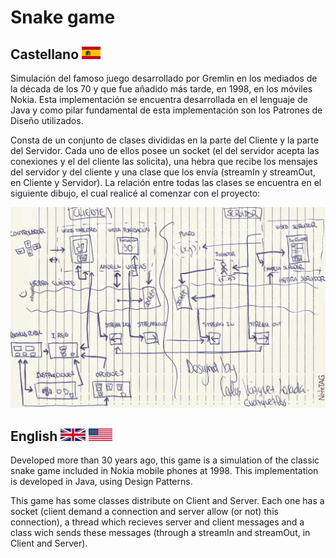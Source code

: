# Snake game

## Castellano ![CastellanoLenguaje](media/es.png)

Simulación del famoso juego desarrollado por Gremlin en los mediados de la década de los 70 y que fue añadido más tarde, en 1998, en los móviles Nokia. Esta implementación se encuentra desarrollada en el lenguaje de Java y como pilar fundamental de esta implementación son los Patrones de Diseño utilizados.

Consta de un conjunto de clases divididas en la parte del Cliente y la parte del Servidor. Cada uno de ellos posee un socket (el del servidor acepta las conexiones y el del cliente las solicita), una hebra que recibe los mensajes del servidor y del cliente y una clase que los envía (streamIn y streamOut, en Cliente y Servidor). La relación entre todas las clases se encuentra en el siguiente dibujo, el cual realicé al comenzar con el proyecto:

![DiseñoJuego](media/diseño.jpg)

## English ![UKLanguage](media/gb.png) ![USLanguage](media/us.png)

Developed more than 30 years ago, this game is a simulation of the classic snake game included in Nokia mobile phones at 1998. This implementation is developed in Java, using Design Patterns. 

This game has some classes distribute on Client and Server. Each one has a socket (client demand a connection and server allow (or not) this connection), a thread which recieves server and client messages and a class wich sends these messages (through a streamIn and streamOut, in Client and Server).
